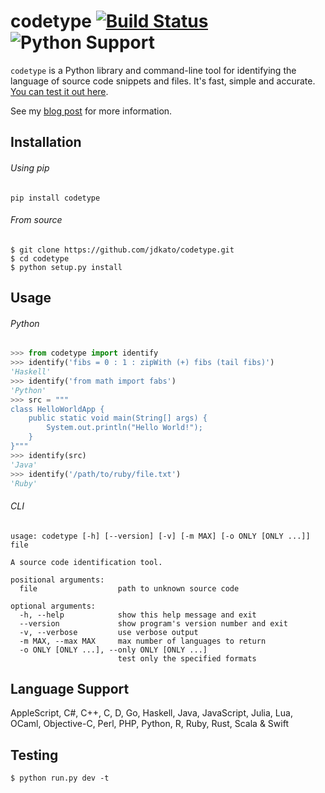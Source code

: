 # codetype [![Build Status](https://travis-ci.org/jdkato/codetype.svg?branch=master)](https://travis-ci.org/jdkato/codetype) ![Python Support](https://img.shields.io/badge/python-2.7,3.4,3.5-blue.svg)

`codetype` is a Python library and command-line tool for identifying the language of source code snippets and files. It's fast, simple and accurate. [You can test it out here](http://jdkato.github.io/codetype/).

See my [blog post](https://jdkato.github.io/2016/08/30/identifying-the-language-of-source-code.html) for more information.

## Installation

###### Using pip

```
pip install codetype
```

###### From source

```
$ git clone https://github.com/jdkato/codetype.git
$ cd codetype
$ python setup.py install
```

## Usage

###### Python

```python
>>> from codetype import identify
>>> identify('fibs = 0 : 1 : zipWith (+) fibs (tail fibs)')
'Haskell'
>>> identify('from math import fabs')
'Python'
>>> src = """
class HelloWorldApp {
    public static void main(String[] args) {
        System.out.println("Hello World!");
    }
}"""
>>> identify(src)
'Java'
>>> identify('/path/to/ruby/file.txt')
'Ruby'
```

###### CLI

```
usage: codetype [-h] [--version] [-v] [-m MAX] [-o ONLY [ONLY ...]] file

A source code identification tool.

positional arguments:
  file                  path to unknown source code

optional arguments:
  -h, --help            show this help message and exit
  --version             show program's version number and exit
  -v, --verbose         use verbose output
  -m MAX, --max MAX     max number of languages to return
  -o ONLY [ONLY ...], --only ONLY [ONLY ...]
                        test only the specified formats
```

## Language Support

AppleScript, C#, C++, C, D, Go, Haskell, Java, JavaScript, Julia, Lua, OCaml, Objective-C, Perl, 
PHP, Python, R, Ruby, Rust, Scala & Swift

## Testing

```
$ python run.py dev -t
```
